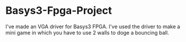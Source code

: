 # Basys3-Fpga-Project
I've made an VGA driver for Basys3 FPGA. I've used the driver to make a mini game in which you have to use 2 walls to doge a bouncing ball. 

